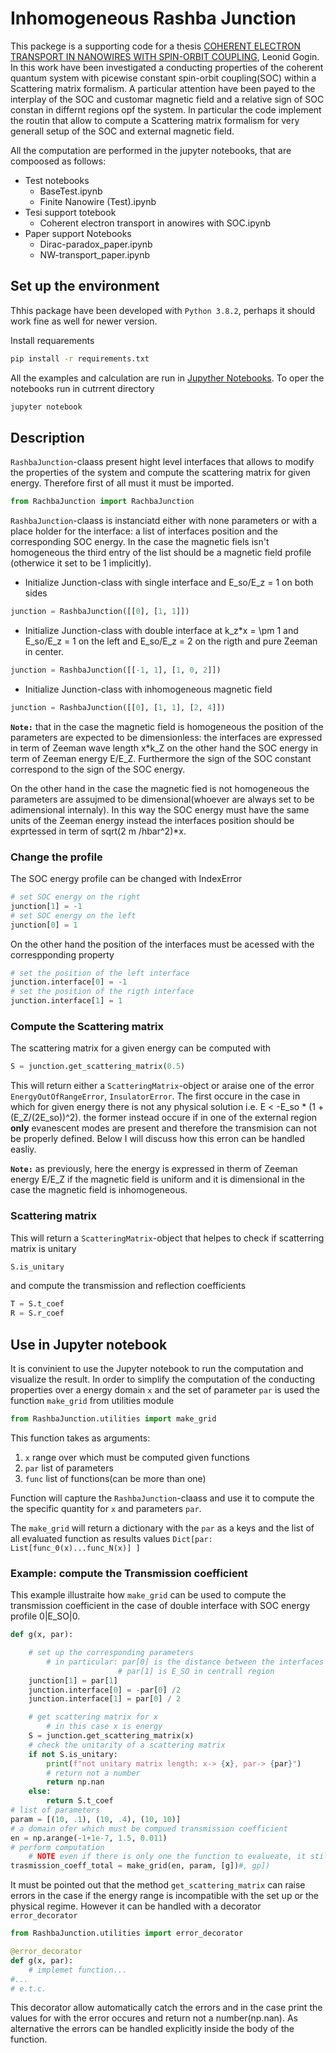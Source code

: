 # Inhomogeneous Rashba Junction

This packege is a supporting code for a thesis [COHERENT ELECTRON TRANSPORT IN NANOWIRES WITH SPIN-ORBIT COUPLING](http://webthesis.biblio.polito.it/id/eprint/22703), Leonid Gogin.
In this work have been investigated a conducting properties of the coherent quantum system with picewise constant spin-orbit coupling(SOC) within a Scattering matrix formalism.
A particular attention have been payed to the interplay of the SOC and customar magnetic field and a relative sign of SOC constan in differnt regions opf the system.
In particular the code implement the routin that allow to compute a Scattering matrix formalism for very generall setup of the SOC and external magnetic field.

All the computation are performed in the jupyter notebooks, that are compoosed as follows:

* Test notebooks
  * BaseTest.ipynb
  * Finite Nanowire (Test).ipynb
* Tesi support totebook
  * Coherent electron transport in anowires with SOC.ipynb
* Paper support Notebooks
  * Dirac-paradox_paper.ipynb
  * NW-transport_paper.ipynb

## Set up the environment

Thhis package have been developed with `Python 3.8.2`, perhaps it should work fine as well for newer version.

Install requarements

```bash
pip install -r requirements.txt
```

All the examples and calculation are run in [Jupyther Notebooks](https://jupyter.org). To oper the notebooks run in cutrrent directory

```bash
jupyter notebook
```

## Description

`RashbaJunction`-claass present hight level interfaces that allows to modify the properties of the system and compute the scattering matrix for given energy. Therefore first of all must it must be imported.

```python
from RachbaJunction import RachbaJunction
```

`RashbaJunction`-claass is instanciatd either with none parameters or with a place holder for the interface: a list of interfaces position and the corresponding SOC energy. In the case the magnetic fiels isn't homogeneous the third entry of the list should be a magnetic field profile (otherwice it set to be 1 implicitly).

* Initialize Junction-class with single interface and  E_so/E_z = 1 on both sides

```python
junction = RashbaJunction([[0], [1, 1]])
```

* Initialize Junction-class with double interface at k_z*x = \pm 1 and  E_so/E_z = 1 on the left and E_so/E_z = 2 on the rigth and pure Zeeman in center.

``` python
junction = RashbaJunction([[-1, 1], [1, 0, 2]])
```

* Initialize Junction-class with inhomogeneous magnetic field

``` python
junction = RashbaJunction([[0], [1, 1], [2, 4]])
```

**`Note:`**  that in the case the magnetic field is homogeneous the position of the parameters are expected to be dimensionless: the interfaces are expressed in term of Zeeman wave length x*k_Z on the other hand the SOC energy in term of Zeeman energy E/E_Z. Furthermore the sign of the SOC constant correspond to the sign of the SOC energy.

On the other hand in the case the magnetic fied is not homogeneous the parameters are assujmed to be dimensional(whoever are always set to be adimensional internaly). In this way the SOC energy must have the same units of the Zeeman energy instead the interfaces position should be exprtessed in term of sqrt(2 m /hbar^2)*x.

### Change the profile

The SOC energy profile can be changed with IndexError

```python
# set SOC energy on the right
junction[1] = -1
# set SOC energy on the left
junction[0] = 1
```

On the other hand the position of the interfaces must be acessed with the correspponding property

```python
# set the position of the left interface
junction.interface[0] = -1
# set the position of the rigth interface
junction.interface[1] = 1
```

### Compute the Scattering matrix

The scattering matrix for a given energy can be computed with

```python
S = junction.get_scattering_matrix(0.5)
```

This will return either a `ScatteringMatrix`-object or araise one of the error `EnergyOutOfRangeError`, `InsulatorError`. The first occure in the case in which for given energy there is not any physical solution i.e. E < -E_so * (1 + (E_Z/(2E_so))^2). the former instead occure if in one of the external region **only** evanescent modes are present and therefore the transmision can not be properly defined.
Below I will discuss how this erron can be handled easliy.

**`Note:`** as previously, here the energy is expressed in therm of Zeeman energy E/E_Z if the magnetic field is uniform and it is dimensional in the case the magnetic field is inhomogeneous.

### Scattering matrix

This will return a `ScatteringMatrix`-object that helpes to check if scatterring matrix is unitary

```python
S.is_unitary
```

and compute the transmission and reflection coefficients

```python
T = S.t_coef
R = S.r_coef
```

## Use in Jupyter notebook

It is  convinient to use the Jupyter notebook to run the computation and visualize the result.
In order to simplify the computation of the conducting properties over a energy domain `x` and the set of parameter `par` is used the function `make_grid` from utilities module

```python
from RashbaJunction.utilities import make_grid
```

This function takes as arguments:

1. `x` range over which must be computed given functions
2. `par` list of parameters
3. `func` list of functions(can be more than one)

Function will capture the `RashbaJunction`-claass and use it to compute the the specific quantity for `x` and parameters `par`.

The `make_grid` will return a dictionary with the `par` as a keys and the list of all evaluated function as results values  `Dict[par: List[func_0(x)...func_N(x)] ]`

### Example: compute the Transmission coefficient

This example illustraite how `make_grid` can be used to compute the transmission coefficient in the case of double interface with SOC energy profile 0|E_SO|0.

```python
def g(x, par):

    # set up the corresponding parameters
        # in particular: par[0] is the distance between the interfaces
                        # par[1] is E_SO in centrall region
    junction[1] = par[1]
    junction.interface[0] = -par[0] /2
    junction.interface[1] = par[0] / 2

    # get scattering matrix for x
        # in this case x is energy
    S = junction.get_scattering_matrix(x)
    # check the unitarity of a scattering matrix 
    if not S.is_unitary:
        print(f"not unitary matrix length: x-> {x}, par-> {par}")
        # return not a number 
        return np.nan
    else:
        return S.t_coef
# list of parameters
param = [(10, .1), (10, .4), (10, 10)]
# a domain ofer which must be compued transmission coefficient
en = np.arange(-1+1e-7, 1.5, 0.011)
# perform computation
    # NOTE even if there is only one the function to evalueate, it still musst be passes as a list
trasmission_coeff_total = make_grid(en, param, [g])#, gp])
```

It must be pointed out that the method `get_scattering_matrix` can raise errors in the case if the energy range is incompatible with the set up or the physical regime.
However it can be handled with a decorator `error_decorator`

```python
from RashbaJunction.utilities import error_decorator

@error_decorator
def g(x, par):
    # implemet function...
#...
# e.t.c.
```

This decorator allow automatically catch the errors and in the case print the values for with the error occures and return not a number(np.nan).
As alternative the errors can be handled explicitly inside the body of the function.

